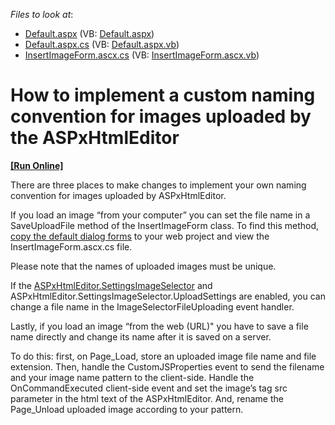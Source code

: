 <!-- default file list -->
*Files to look at*:

* [Default.aspx](./CS/WebSite/Default.aspx) (VB: [Default.aspx](./VB/WebSite/Default.aspx))
* [Default.aspx.cs](./CS/WebSite/Default.aspx.cs) (VB: [Default.aspx.vb](./VB/WebSite/Default.aspx.vb))
* [InsertImageForm.ascx.cs](./CS/WebSite/DevExpress/ASPxHtmlEditorForms/InsertImageForm.ascx.cs) (VB: [InsertImageForm.ascx.vb](./VB/WebSite/DevExpress/ASPxHtmlEditorForms/InsertImageForm.ascx.vb))
<!-- default file list end -->
# How to implement a custom naming convention for images uploaded by the ASPxHtmlEditor
<!-- run online -->
**[[Run Online]](https://codecentral.devexpress.com/e4330)**
<!-- run online end -->


<p>There are three places to make changes to implement your own naming convention for images uploaded by ASPxHtmlEditor.</p><p>If you load an image “from your computer” you can set the file name in a SaveUploadFile method of the InsertImageForm class. To find this method, <a href="http://documentation.devexpress.com/#AspNet/CustomDocument8904"><u>copy the default dialog forms</u></a> to your web project and view the InsertImageForm.ascx.cs file.</p><p>Please note that the names of uploaded images must be unique.</p><p>If the <a href="http://documentation.devexpress.com/#AspNet/DevExpressWebASPxHtmlEditorASPxHtmlEditor_SettingsImageSelectortopic"><u>ASPxHtmlEditor.SettingsImageSelector</u></a> and ASPxHtmlEditor.SettingsImageSelector.UploadSettings are enabled, you can change a file name in the ImageSelectorFileUploading event handler.</p><p>Lastly, if you load an image “from the web (URL)" you have to save a file name directly and change its name after it is saved on a server.</p><p>To do this: first, on Page_Load, store an uploaded image file name and file extension. Then, handle the CustomJSProperties event to send the filename and your image name pattern to the client-side. Handle the OnCommandExecuted client-side event and set the image’s tag src parameter in the html text of the ASPxHtmlEditor. And, rename the Page_Unload uploaded image according to your pattern.</p>

<br/>


